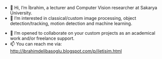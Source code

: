 - 👋 Hi, I’m İbrahim, a lecturer and Computer Vision researcher at Sakarya University.
- 👀 I’m interested in classical/custom image processing, object detection/tracking, motion detection and machine learning.
<!---- 🌱 I’m currently learning ...
--->
- 💞️ I’m opened to collaborate on your custom projects as an academical work and/or freelance support.
- 📫 You can reach me via: http://ibrahimdelibasoglu.blogspot.com/p/iletisim.html

<!---
mribrahim/mribrahim is a ✨ special ✨ repository because its `README.md` (this file) appears on your GitHub profile.
You can click the Preview link to take a look at your changes.
--->
